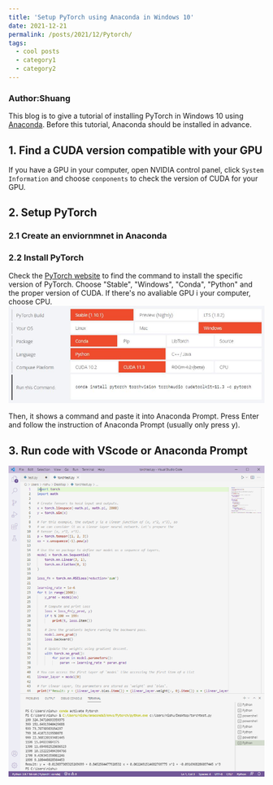 ```yaml
---
title: 'Setup PyTorch using Anaconda in Windows 10'
date: 2021-12-21
permalink: /posts/2021/12/Pytorch/
tags:
  - cool posts
  - category1
  - category2
---
```


### Author:Shuang

This blog is to give a tutorial of installing PyTorch in Windows 10 using [Anaconda](https://www.anaconda.com/). Before this tutorial, Anaconda should be installed in advance. 

## 1. Find a CUDA version compatible with your GPU
If you have a GPU in your computer, open NVIDIA control panel, click `System Information` and choose `conponents` to check the version of CUDA for your GPU. 

## 2. Setup PyTorch
### 2.1 Create an enviornmnet in Anaconda

### 2.2 Install PyTorch
Check the [PyTorch website](https://pytorch.org/get-started/locally/) to find the command to install the specific version of PyTorch. 
Choose "Stable", "Windows", "Conda", "Python" and the proper version of CUDA. If there's no avaliable GPU i your computer, choose CPU.
![PyTorch](https://github.com/nishuang83/nishuang83.github.io/blob/master/images/pytorch1.JPG)

Then, it shows a command and paste it into Anaconda Prompt. 
Press Enter and follow the instruction of Anaconda Prompt (usually only press y).

## 3. Run code with VScode or Anaconda Prompt
![VScodeRun](https://github.com/nishuang83/nishuang83.github.io/blob/master/images/post-images/2021-12-21-pytorch/VScodeRun.PNG)
